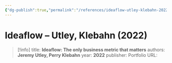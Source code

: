```yaml
---
{"dg-publish":true,"permalink":"/references/ideaflow-utley-klebahn-2022/"}
---
```


# Ideaflow – Utley, Klebahn (2022)

> [!info]
> title: **Ideaflow: The only business metric that matters**
> authors: **Jeremy Utley, Perry Klebahn**
> year: **2022**
> publisher: Portfolio
> URL: 



